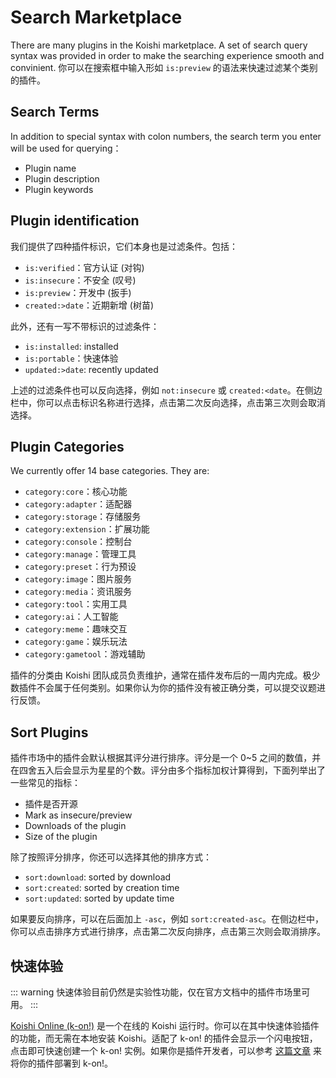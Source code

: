 # Search Marketplace

There are many plugins in the Koishi marketplace. A set of search query syntax was provided in order to make the searching experience smooth and convinient. 你可以在搜索框中输入形如 `is:preview` 的语法来快速过滤某个类别的插件。

## Search Terms

In addition to special syntax with colon numbers, the search term you enter will be used for querying：

- Plugin name
- Plugin description
- Plugin keywords

## Plugin identification

我们提供了四种插件标识，它们本身也是过滤条件。包括：

- `is:verified`：官方认证 (对钩)
- `is:insecure`：不安全 (叹号)
- `is:preview`：开发中 (扳手)
- `created:>date`：近期新增 (树苗)

此外，还有一写不带标识的过滤条件：

- `is:installed`: installed
- `is:portable`：快速体验
- `updated:>date`: recently updated

上述的过滤条件也可以反向选择，例如 `not:insecure` 或 `created:<date`。在侧边栏中，你可以点击标识名称进行选择，点击第二次反向选择，点击第三次则会取消选择。

## Plugin Categories

We currently offer 14 base categories. They are:

- `category:core`：核心功能
- `category:adapter`：适配器
- `category:storage`：存储服务
- `category:extension`：扩展功能
- `category:console`：控制台
- `category:manage`：管理工具
- `category:preset`：行为预设
- `category:image`：图片服务
- `category:media`：资讯服务
- `category:tool`：实用工具
- `category:ai`：人工智能
- `category:meme`：趣味交互
- `category:game`：娱乐玩法
- `category:gametool`：游戏辅助

插件的分类由 Koishi 团队成员负责维护，通常在插件发布后的一周内完成。极少数插件不会属于任何类别。如果你认为你的插件没有被正确分类，可以提交议题进行反馈。

## Sort Plugins

插件市场中的插件会默认根据其评分进行排序。评分是一个 0~5 之间的数值，并在四舍五入后会显示为星星的个数。评分由多个指标加权计算得到，下面列举出了一些常见的指标：

- 插件是否开源
- Mark as insecure/preview
- Downloads of the plugin
- Size of the plugin

除了按照评分排序，你还可以选择其他的排序方式：

- `sort:download`: sorted by download
- `sort:created`: sorted by creation time
- `sort:updated`: sorted by update time

如果要反向排序，可以在后面加上 `-asc`，例如 `sort:created-asc`。在侧边栏中，你可以点击排序方式进行排序，点击第二次反向排序，点击第三次则会取消排序。

## 快速体验

::: warning
快速体验目前仍然是实验性功能，仅在官方文档中的插件市场里可用。
:::

[Koishi Online (k-on!)](https://koishi.online) 是一个在线的 Koishi 运行时。你可以在其中快速体验插件的功能，而无需在本地安装 Koishi。适配了 k-on! 的插件会显示一个闪电按钮，点击即可快速创建一个 k-on! 实例。如果你是插件开发者，可以参考 [这篇文章](../../cookbook/online.md) 来将你的插件部署到 k-on!。
